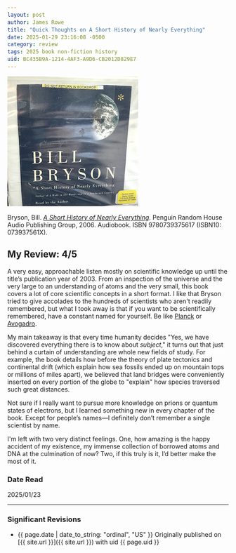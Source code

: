 ```yaml
---
layout: post
author: James Rowe
title: "Quick Thoughts on A Short History of Nearly Everything"
date: 2025-01-29 23:16:08 -0500
category: review
tags: 2025 book non-fiction history
uid: BC435B9A-1214-4AF3-A9D6-CB2012D829E7
---
```


![](/assets/posts-images/book-covers/book-a-short-history-of-nearly-everything.png)

Bryson, Bill. *[A Short History of Nearly Everything](https://www.goodreads.com/book/show/3112496-a-short-history-of-nearly-everything)*. Penguin Random House Audio Publishing Group, 2006. Audiobook. ISBN 9780739375617 (ISBN10: 073937561X). 

## My Review: 4/5

A very easy, approachable listen mostly on scientific knowledge up until the title’s publication year of 2003. From an inspection of the universe and the very large to an understanding of atoms and the very small, this book covers a lot of core scientific concepts in a short format. I like that Bryson tried to give accolades to the hundreds of scientists who aren't readily remembered, but what I took away is that if you want to be scientifically remembered, have a constant named for yourself. Be like [Planck](https://en.wikipedia.org/wiki/Planck_constant) or [Avogadro](https://en.wikipedia.org/wiki/Avogadro_constant).

My main takeaway is that every time humanity decides "Yes, we have discovered everything there is to know about *subject*," it turns out that just behind a curtain of understanding are whole new fields of study. For example, the book details how before the theory of plate tectonics and continental drift (which explain how sea fossils ended up on mountain tops or millions of miles apart), we believed that land bridges were conveniently inserted on every portion of the globe to "explain" how species traversed such great distances.

Not sure if I really want to pursue more knowledge on prions or quantum states of electrons, but I learned something new in every chapter of the book. Except for people’s names—I definitely don’t remember a single scientist by name.

I'm left with two very distinct feelings. One, how amazing is the happy accident of my existence, my immense collection of borrowed atoms and DNA at the culmination of now? Two, if this truly is it, I’d better make the most of it.

### Date Read
2025/01/23

---

### Significant Revisions

- {{ page.date | date_to_string: "ordinal", "US" }} Originally published on [{{ site.url }}]({{ site.url }}) with uid {{ page.uid }}